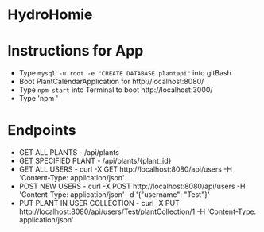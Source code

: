 # HydroHomie

# Instructions for App

* Type `mysql -u root -e "CREATE DATABASE plantapi"` into gitBash
* Boot PlantCalendarApplication for http://localhost:8080/
* Type `npm start` into Terminal to boot http://localhost:3000/
* Type 'npm '

# Endpoints

* GET ALL PLANTS - /api/plants
* GET SPECIFIED PLANT - /api/plants/{plant_id}
* GET ALL USERS - curl -X GET http://localhost:8080/api/users -H 'Content-Type: application/json'
* POST NEW USERS - curl -X POST http://localhost:8080/api/users -H 'Content-Type: application/json' -d '{"username": "Test"}'
* PUT PLANT IN USER COLLECTION - curl -X PUT http://localhost:8080/api/users/Test/plantCollection/1 -H 'Content-Type: application/json'
